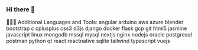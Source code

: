 ### Hi there 👋

<!--
**TshegoLetlape/TshegoLetlape** is a ✨ _special_ ✨ repository because its `README.md` (this file) appears on your GitHub profile.

Here are some ideas to get you started:

- 🔭 I’m currently working on ...
- 🌱 I’m currently learning ...
- 👯 I’m looking to collaborate on ...
- 🤔 I’m looking for help with ...
- 💬 Ask me about ...
- 📫 How to reach me: ...
- 😄 Pronouns: ...
- ⚡ Fun fact: ...
-->
👨🏿‍💻 Additional Languages and Tools:
angular arduino aws azure blender bootstrap c cplusplus css3 d3js django docker flask gcp git html5 jasmine javascript linux mongodb mssql mysql nextjs nginx nodejs oracle postgresql postman python qt react reactnative sqlite tailwind typescript vuejs
